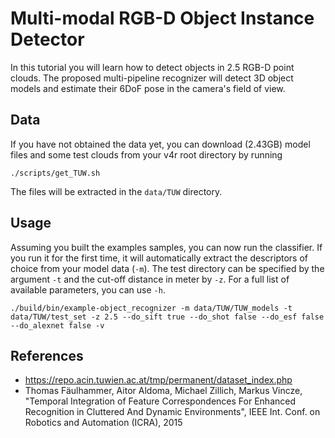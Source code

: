 # Multi-modal RGB-D Object Instance Detector

In this tutorial you will learn how to detect objects in 2.5 RGB-D point clouds. The proposed multi-pipeline recognizer will detect 3D object models and estimate their 6DoF pose in the camera's field of view.


## Data  
If you have not obtained the data yet, you can download (2.43GB) model files and some test clouds from your v4r root directory by running
```
./scripts/get_TUW.sh
```

The files will be extracted in the `data/TUW` directory.

## Usage
Assuming you built the examples samples, you can now run the classifier. If you run it for the first time, it will automatically extract the descriptors of choice from your model data (`-m`). The test directory can be specified by the argument `-t` and the cut-off distance in meter by `-z`. For a full list of available parameters, you can use `-h`.

```
./build/bin/example-object_recognizer -m data/TUW/TUW_models -t data/TUW/test_set -z 2.5 --do_sift true --do_shot false --do_esf false --do_alexnet false -v
```

## References
* https://repo.acin.tuwien.ac.at/tmp/permanent/dataset_index.php
* Thomas Fäulhammer, Aitor Aldoma, Michael Zillich, Markus Vincze, "Temporal Integration of Feature Correspondences For Enhanced Recognition in Cluttered And Dynamic Environments", IEEE Int. Conf. on Robotics and Automation (ICRA), 2015
